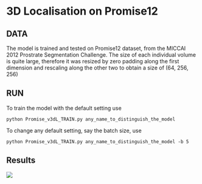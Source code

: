# 3D Localisation on Promise12
## DATA
 The model is trained and tested on Promise12 dataset, from the MICCAI 2012 Prostrate Segmentation Challenge. The size of each individual volume is quite large, therefore it was resized by zero padding along the first dimension and rescaling along the other two to obtain a size of (64, 256, 256)

## RUN
To train the model with the default setting use 

```python Promise_v3dL_TRAIN.py any_name_to_distinguish_the_model ```

To change any default setting, say the batch size, use

```python Promise_v3dL_TRAIN.py any_name_to_distinguish_the_model -b 5 ```

## Results

![](/../main/assets/promise12.png)


